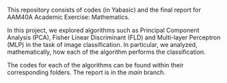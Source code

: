 This repository consists of codes (in Yabasic) and the final report for AAM40A Academic Exercise: Mathematics. 

In this project, we explored algorithms such as Principal Component Analysis (PCA), Fisher Linear Discriminant (FLD) and Multi-layer Perceptron (MLP) in the task of image classification. 
In particular, we analyzed, mathematically, how each of the algorithm performs the classification. 

The codes for each of the algorithms can be found within their corresponding folders. The report is in the _main_ branch.
